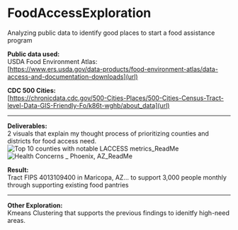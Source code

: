 # FoodAccessExploration
Analyzing public data to identify good places to start a food assistance program

**Public data used:**  <br/>
USDA Food Environment Atlas:  <br/>
[https://www.ers.usda.gov/data-products/food-environment-atlas/data-access-and-documentation-downloads](url)

**CDC 500 Cities:** <br/>
[https://chronicdata.cdc.gov/500-Cities-Places/500-Cities-Census-Tract-level-Data-GIS-Friendly-Fo/k86t-wghb/about_data](url)
______________________________________________________________________________
**Deliverables:**  <br/>
2 visuals that explain my thought process of prioritizing counties and districts for food access need. <br>
![Top 10 counties with notable LACCESS metrics_ReadMe](https://github.com/user-attachments/assets/056d75a8-c1ff-46b4-b406-944cae09cf70)
![Health Concerns _ Phoenix, AZ_ReadMe](https://github.com/user-attachments/assets/b9513c4a-dffa-4b86-8f14-e4f712fd36f3)

**Result:** <br/>
Tract FIPS 4013109400 in Maricopa, AZ... to support 3,000 people monthly through supporting existing food pantries
______________________________________________________________________________
**Other Exploration:**  <br/>
Kmeans Clustering that supports the previous findings to idenitfy high-need areas.
